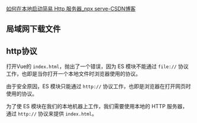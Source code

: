 [如何在本地启动简易 Http 服务器_npx serve-CSDN博客](https://blog.csdn.net/sigmarising/article/details/117149642)

## 局域网下载文件



## http协议

打开Vue的 `index.html`，抛出了一个错误，因为 ES 模块不能通过 `file://` 协议工作，也即是当你打开一个本地文件时浏览器使用的协议。

由于安全原因，ES 模块只能通过 `http://` 协议工作，也即是浏览器在打开网页时使用的协议。

为了使 ES 模块在我们的本地机器上工作，我们需要使用本地的 HTTP 服务器，通过 `http://` 协议来提供 `index.html`。